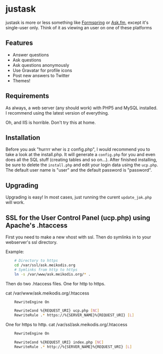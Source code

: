 # justask
justask is more or less something like [Formspring](http://formspring.me) or [Ask.fm](http://ask.fm), except it's single-user only.
Think of it as viewing an user on one of these platforms

## Features
* Answer questions
* Ask questions
* Ask questions anonymously
* Use Gravatar for profile icons
* Post new answers to Twitter
* Themes!

## Requirements
As always, a web server (any should work) with PHP5 and MySQL installed. I recommend using the latest version of everything.

Oh, and IIS is horrible. Don't try this at home.

## Installation
Before you ask "hurrrr wher is z config.php", I would recommend you to take a look at the install.php. It will generate a
`config.php` for you and even does all the SQL stuff (creating tables and so on…). After finished installing, be sure to
delete the `install.php` and edit your login data using the `ucp.php`. The default user name is "user" and the default
password is "password".

## Upgrading
Upgrading is easy! In most cases, just running the curent `update_jak.php` will work.

## SSL for the User Control Panel (ucp.php) using Apache's .htaccess
First you need to make a new vhost with ssl. Then do symlinks in to your webserver's ssl directory.

Example:
```bash
	# Directory to https
	cd /var/ssl/ask.meikodis.org
	# Symlinks from http to https
	ln -s /var/www/ask.meikodis.org/* .
```

Then do two .htaccess files. One for http to https.

cat /var/www/ask.meikodis.org/.htaccess
```bash
	RewriteEngine On

	RewriteCond %{REQUEST_URI} ucp.php [NC]
	RewriteRule .* https://%{SERVER_NAME}%{REQUEST_URI} [L]
```

One for https to http.
cat /var/ssl/ask.meikodis.org/.htaccess
```bash
	RewriteEngine On

	RewriteCond %{REQUEST_URI} index.php [NC]
	RewriteRule .* http://%{SERVER_NAME}%{REQUEST_URI} [L]
```
